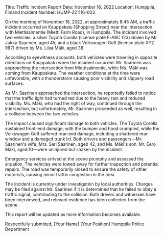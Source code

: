  Title: Traffic Incident Report
Date: November 16, 2022
Location: Humppila, Finland
Incident Number: HUMP-221116-003

On the morning of November 16, 2022, at approximately 8:45 AM, a traffic incident occurred on Kauppakatu (Shopping Street) near the intersection with Miettisalmentie (Mietti Farm Road), in Humppila. The incident involved two vehicles: a silver Toyota Corolla (license plate F-ABC 123) driven by Mr. Jukka Saarinen, aged 45, and a black Volkswagen Golf (license plate XYZ 987) driven by Ms. Liisa Mäki, aged 38.

According to eyewitness accounts, both vehicles were traveling in opposite directions on Kauppakatu when the incident occurred. Mr. Saarinen was approaching the intersection from Miettisalmentie, while Ms. Mäki was coming from Kauppakatu. The weather conditions at the time were unfavorable, with a thunderstorm causing poor visibility and slippery road surfaces.

As Mr. Saarinen approached the intersection, he reportedly failed to notice that the traffic light had turned red due to the heavy rain and reduced visibility. Ms. Mäki, who had the right of way, continued through the intersection, but unfortunately, Mr. Saarinen proceeded as well, resulting in a collision between the two vehicles.

The impact caused significant damage to both vehicles. The Toyota Corolla sustained front-end damage, with the bumper and hood crumpled, while the Volkswagen Golf suffered rear-end damage, including a shattered rear window and a damaged trunk lid. Both drivers and passengers—Mr. Saarinen's wife, Mrs. Sari Saarinen, aged 42, and Ms. Mäki's son, Mr. Eero Mäki, aged 10—were uninjured but shaken by the incident.

Emergency services arrived at the scene promptly and assessed the situation. The vehicles were towed away for further inspection and potential repairs. The road was temporarily closed to ensure the safety of other motorists, causing minor traffic congestion in the area.

The incident is currently under investigation by local authorities. Charges may be filed against Mr. Saarinen if it is determined that he failed to obey a traffic signal, contributing to the collision. Both drivers and witnesses have been interviewed, and relevant evidence has been collected from the scene.

This report will be updated as more information becomes available.

Respectfully submitted,
[Your Name]
[Your Position]
Humppila Police Department